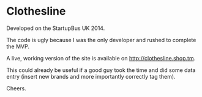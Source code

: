 Clothesline
===========

Developed on the StartupBus UK 2014.

The code is ugly because I was the only developer and rushed to complete the MVP.

A live, working version of the site is available on http://clothesline.shop.tm. 

This could already be useful if a good guy took the time and did some data entry (insert new brands and more importantly correctly tag them).

Cheers.
